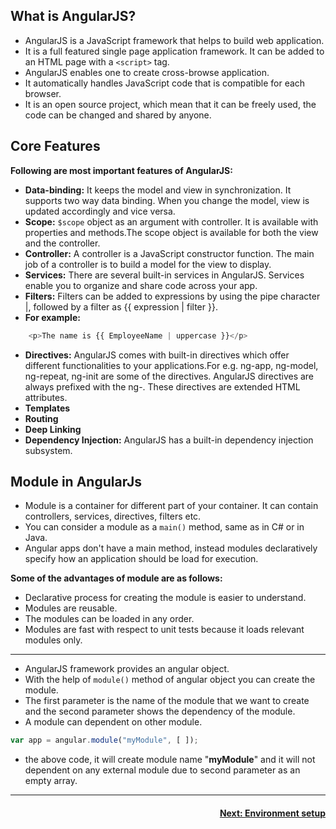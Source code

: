 ## What is AngularJS?

- AngularJS is a JavaScript framework that helps to build web application.
- It is a full featured single page application framework. It can be added to an HTML page with a `<script>` tag.
- AngularJS enables one to create cross-browse application.
- It automatically handles JavaScript code that is compatible for each browser.
-   It is an open source project, which mean that it can be freely used, the code can be changed and shared by anyone.

## Core Features

**Following are most important features of AngularJS:**

-   **Data-binding:** It keeps the model and view in synchronization. It supports two way data binding. When you change the model, view is updated accordingly and vice versa.
-   **Scope:** `$scope` object as an argument with controller. It is available with properties and methods.The scope object is available for both the view and the controller.
-   **Controller:** A controller is a JavaScript constructor function. The main job of a controller is to build a model for the view to display.
-   **Services:** There are several built-in services in AngularJS. Services enable you to organize and share code across your app.
-   **Filters:** Filters can be added to expressions by using the pipe character |, followed by a filter as {{ expression | filter }}.
   -  **For example:**
```js
    <p>The name is {{ EmployeeName | uppercase }}</p>
```
-   **Directives:** AngularJS comes with built-in directives which offer different functionalities to your applications.For e.g. ng-app, ng-model, ng-repeat, ng-init are some of the directives. AngularJS directives are always prefixed with the ng-. These directives are extended HTML attributes.
-   **Templates**
-   **Routing**
-   **Deep Linking**
-   **Dependency Injection:** AngularJS has a built-in dependency injection subsystem.

## Module in AngularJs
-   Module is a container for different part of your container. It can contain controllers, services, directives, filters etc.
-   You can consider a module as a `main()` method, same as in C# or in Java.
-   Angular apps don't have a main method, instead modules declaratively specify how an application should be load for execution.

**Some of the advantages of module are as follows:**

-   Declarative process for creating the module is easier to understand.
-   Modules are reusable.
-   The modules can be loaded in any order.
-   Modules are fast with respect to unit tests because it loads relevant modules only.

---

- AngularJS framework provides an angular object.
- With the help of `module()` method of angular object you can create the module.
- The first parameter is the name of the module that we want to create and the second parameter shows the dependency of the module.
- A module can dependent on other module.
```js
var app = angular.module("myModule", [ ]);
```
- the above code, it will create module name "**myModule**" and it will not dependent on any external module due to second parameter as an empty array.

---
<h4 align="right">
<p> 
   <a href=""> Next: Environment setup </a>
   </p>
</h4>
   
